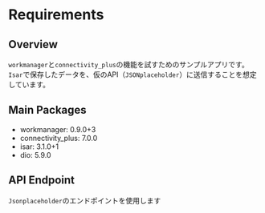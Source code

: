 # Requirements

## Overview

`workmanager`と`connectivity_plus`の機能を試すためのサンプルアプリです。
`Isar`で保存したデータを、仮のAPI（`JSONplaceholder`）に送信することを想定しています。

## Main Packages

- workmanager: 0.9.0+3
- connectivity_plus: 7.0.0
- isar: 3.1.0+1
- dio: 5.9.0

## API Endpoint

`Jsonplaceholder`のエンドポイントを使用します
